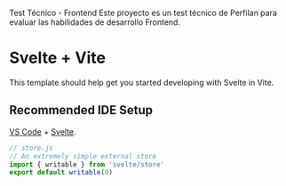 Test Técnico - Frontend
Este proyecto es un test técnico de Perfilan para evaluar las habilidades de desarrollo Frontend.


# Svelte + Vite

This template should help get you started developing with Svelte in Vite.

## Recommended IDE Setup

[VS Code](https://code.visualstudio.com/) + [Svelte](https://marketplace.visualstudio.com/items?itemName=svelte.svelte-vscode).


```js
// store.js
// An extremely simple external store
import { writable } from 'svelte/store'
export default writable(0)
```
